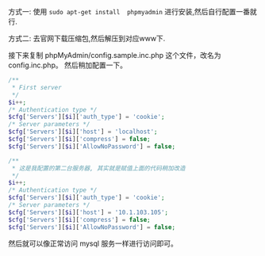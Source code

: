方式一: 使用 `sudo apt-get install  phpmyadmin` 进行安装,然后自行配置一番就行.

方式二: 去官网下载压缩包,然后解压到对应www下.

接下来复制 phpMyAdmin/config.sample.inc.php 这个文件，改名为 config.inc.php。 然后稍加配置一下。

```php
/**
 * First server
 */
$i++;
/* Authentication type */
$cfg['Servers'][$i]['auth_type'] = 'cookie';
/* Server parameters */
$cfg['Servers'][$i]['host'] = 'localhost';
$cfg['Servers'][$i]['compress'] = false;
$cfg['Servers'][$i]['AllowNoPassword'] = false;

/**
 * 这是我配置的第二台服务器, 其实就是赋值上面的代码稍加改造
 */
$i++;
/* Authentication type */
$cfg['Servers'][$i]['auth_type'] = 'cookie';
/* Server parameters */
$cfg['Servers'][$i]['host'] = '10.1.103.105';
$cfg['Servers'][$i]['compress'] = false;
$cfg['Servers'][$i]['AllowNoPassword'] = false;
```

然后就可以像正常访问 mysql 服务一样进行访问即可。
